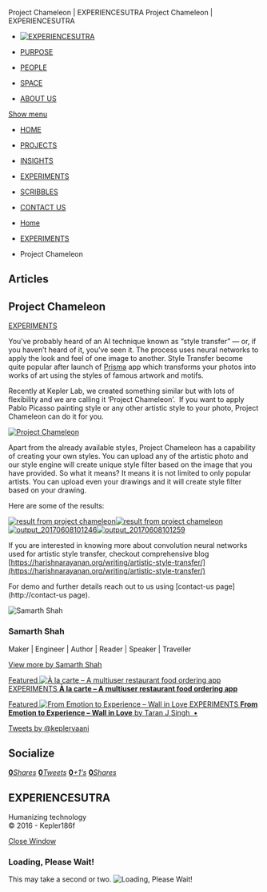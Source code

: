 Project Chameleon | EXPERIENCESUTRA                         Project Chameleon | EXPERIENCESUTRA                                   

*   [![EXPERIENCESUTRA](/wp-content/themes/tresor-theme/images/logo.png)](http://experiencesutra.com/)

*   [PURPOSE](http://experiencesutra.com/purpose/)
*   [PEOPLE](http://experiencesutra.com/people/)
*   [SPACE](http://experiencesutra.com/gallery/space/)
*   [ABOUT US](http://experiencesutra.com/about-us/)

 [Show menu](#dat-menu)

*   [HOME](http://experiencesutra.com/)
*   [PROJECTS](http://experiencesutra.com/category/projects/)
*   [INSIGHTS](http://experiencesutra.com/category/insights/)
*   [EXPERIMENTS](http://experiencesutra.com/category/experiments/)
*   [SCRIBBLES](http://experiencesutra.com/category/scribbles/)
*   [CONTACT US](http://experiencesutra.com/contact-us/)

*   [Home](http://experiencesutra.com)
*   [EXPERIMENTS](http://experiencesutra.com/category/experiments/)
*   Project Chameleon

Articles
--------

Project Chameleon
-----------------

[EXPERIMENTS](http://experiencesutra.com/category/experiments/)

You’ve probably heard of an AI technique known as “style transfer” — or, if you haven’t heard of it, you’ve seen it. The process uses neural networks to apply the look and feel of one image to another. Style Transfer become quite popular after launch of [Prisma](https://prisma-ai.com/) app which transforms your photos into works of art using the styles of famous artwork and motifs.

Recently at Kepler Lab, we created something similar but with lots of flexibility and we are calling it ‘Project Chameleon’.  If you want to apply Pablo Picasso painting style or any other artistic style to your photo, Project Chameleon can do it for you.

[![Project Chameleon](http://experiencesutra.com/wp-content/uploads/2017/06/Screenshot-18-1024x583.png)](http://experiencesutra.com/wp-content/uploads/2017/06/Screenshot-18.png)

Apart from the already available styles, Project Chameleon has a capability of creating your own styles. You can upload any of the artistic photo and our style engine will create unique style filter based on the image that you have provided. So what it means? It means it is not limited to only popular artists. You can upload even your drawings and it will create style filter based on your drawing.

Here are some of the results:

[![result from project chameleon](http://experiencesutra.com/wp-content/uploads/2017/06/output_20170607105806-300x225.png)](http://experiencesutra.com/wp-content/uploads/2017/06/output_20170607105806.png)[![result from project chameleon](http://experiencesutra.com/wp-content/uploads/2017/06/output_20170607105855-300x225.png)](http://experiencesutra.com/wp-content/uploads/2017/06/output_20170607105855.png)[![output_20170608101246](http://experiencesutra.com/wp-content/uploads/2017/06/output_20170608101246-300x225.png)](http://experiencesutra.com/wp-content/uploads/2017/06/output_20170608101246.png)[![output_20170608101259](http://experiencesutra.com/wp-content/uploads/2017/06/output_20170608101259-300x225.png)](http://experiencesutra.com/wp-content/uploads/2017/06/output_20170608101259.png)

If you are interested in knowing more about convolution neural networks used for artistic style transfer, checkout comprehensive blog [https://harishnarayanan.org/writing/artistic-style-transfer/](https://harishnarayanan.org/writing/artistic-style-transfer/)

For demo and further details reach out to us using [contact-us page](http://contact-us page).

![Samarth Shah](http://0.gravatar.com/avatar/6f9d278fff5ea19d1915cffdb8d25347?s=100&d=mm&r=g)

### Samarth Shah

Maker | Engineer | Author | Reader | Speaker | Traveller

[View more by Samarth Shah](http://experiencesutra.com/author/ssh204/)

[Featured ![À la carte – A multiuser restaurant food ordering app](http://experiencesutra.com/wp-content/uploads/2018/12/la-carte-e1544091695722-397x310_c.png)   EXPERIMENTS **À la carte – A multiuser restaurant food ordering app**](http://experiencesutra.com/experiments/a-la-carte-a-multiuser-restaurant-food-ordering-app/) 

[Featured ![From Emotion to Experience – Wall in Love](http://experiencesutra.com/wp-content/uploads/2016/01/Screen-Shot-2016-01-06-at-7.43.37-PM-397x310_c.png)   EXPERIMENTS **From Emotion to Experience – Wall in Love**  by Taran J Singh  •](http://experiencesutra.com/experiments/from-emotion-to-experience-wall-in-love/) 

[Tweets by @keplervaani](https://twitter.com/twitterdev)

Socialize
---------

[**0**_Shares_](http://www.facebook.com/sharer/sharer.php?u=http://experiencesutra.com) [**0**_Tweets_](#) [**0**_+1's_](https://plus.google.com/share?url=http://experiencesutra.com) [**0**_Shares_](http://www.linkedin.com/shareArticle?mini=true&url=http://experiencesutra.com&title=EXPERIENCESUTRA+-+Humanizing+Technology)

EXPERIENCESUTRA
---------------

Humanizing technology  
© 2016 - Kepler186f

[Close Window](#)

### Loading, Please Wait!

This may take a second or two. ![Loading, Please Wait!](http://experiencesutra.com/wp-content/themes/tresor-theme/images/loading.gif "Loading, Please Wait!")